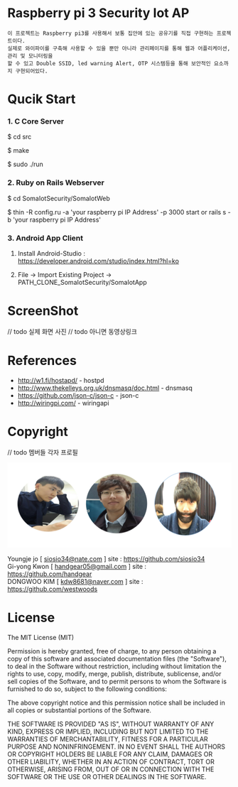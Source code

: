 # Raspberry pi 3 Security Iot AP

    이 프로젝트는 Raspberry pi3를 사용해서 보통 집안에 있는 공유기를 직접 구현하는 프로젝트이다.
    실제로 와이파이를 구축해 사용할 수 있을 뿐만 아니라 관리페이지를 통해 웹과 어플리케이션, 관리 및 모니터링을
    할 수 있고 Double SSID, led warning Alert, OTP 시스템등을 통해 보안적인 요소까지 구현되어있다.
 
# Qucik Start

### 1. C Core Server

  $ cd src
  
  $ make

  $ sudo ./run
 
### 2. Ruby on Rails Webserver

  $ cd SomaIotSecurity/SomaIotWeb
  
  $ thin -R config.ru -a 'your raspberry pi IP Address' -p 3000 start or rails s -b 'your raspberry pi IP Address'

### 3. Android App Client

  1) Install Android-Studio : https://developer.android.com/studio/index.html?hl=ko
  
  2) File -> Import Existing Project -> PATH_CLONE_SomaIotSecurity/SomaIotApp
  
# ScreenShot

// todo 실제 화면 사진
// todo 아니면 동영상링크

# References 

- http://w1.fi/hostapd/ - hostpd
- http://www.thekelleys.org.uk/dnsmasq/doc.html - dnsmasq
- https://github.com/json-c/json-c - json-c
- http://wiringpi.com/ - wiringapi

# Copyright

// todo 멤버들 각자 프로필

![alt SomaIotSecurity](https://github.com/siosio34/SomaIotSecurity/blob/master/docs/member.png)

Youngje jo [ siosio34@nate.com ] site : https://github.com/siosio34  
Gi-yong Kwon [ handgear05@gmail.com ] site : https://github.com/handgear  
DONGWOO KIM [ kdw8681@naver.com ] site : https://github.com/westwoods  

# License

The MIT License (MIT)

Permission is hereby granted, free of charge, to any person obtaining a copy of this software and associated documentation files (the "Software"), to deal in the Software without restriction, including without limitation the rights to use, copy, modify, merge, publish, distribute, sublicense, and/or sell copies of the Software, and to permit persons to whom the Software is furnished to do so, subject to the following conditions:

The above copyright notice and this permission notice shall be included in all copies or substantial portions of the Software.

THE SOFTWARE IS PROVIDED "AS IS", WITHOUT WARRANTY OF ANY KIND, EXPRESS OR IMPLIED, INCLUDING BUT NOT LIMITED TO THE WARRANTIES OF MERCHANTABILITY, FITNESS FOR A PARTICULAR PURPOSE AND NONINFRINGEMENT. IN NO EVENT SHALL THE AUTHORS OR COPYRIGHT HOLDERS BE LIABLE FOR ANY CLAIM, DAMAGES OR OTHER LIABILITY, WHETHER IN AN ACTION OF CONTRACT, TORT OR OTHERWISE, ARISING FROM, OUT OF OR IN CONNECTION WITH THE SOFTWARE OR THE USE OR OTHER DEALINGS IN THE SOFTWARE.

